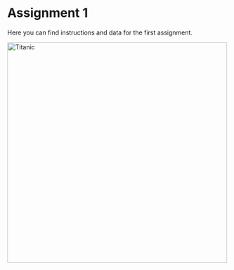 # Assignment 1 

Here you can find instructions and data for the first assignment. 


<img title='Titanic' src='https://m.media-amazon.com/images/I/91PXZoiKGRL._AC_UF1000,1000_QL80_.jpg' width="500">
